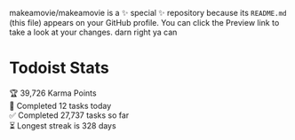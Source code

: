 makeamovie/makeamovie is a ✨ special ✨ repository because its `README.md` (this file) appears on your GitHub profile.
You can click the Preview link to take a look at your changes. darn right ya can

# Todoist Stats

<!-- TODO-IST:START -->
🏆  39,726 Karma Points           
🌸  Completed 12 tasks today           
✅  Completed 27,737 tasks so far           
⏳  Longest streak is 328 days
<!-- TODO-IST:END -->